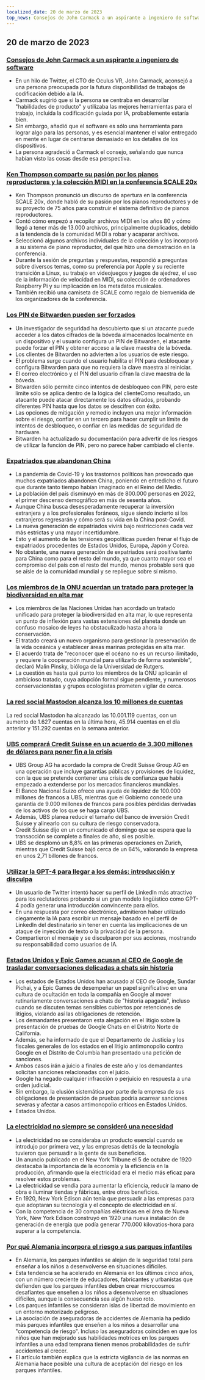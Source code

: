 ```yaml
---
localized_date: 20 de marzo de 2023
top_news: Consejos de John Carmack a un aspirante a ingeniero de software
---
```


## 20 de marzo de 2023

### [Consejos de John Carmack a un aspirante a ingeniero de software](https://twitter.com/ID_AA_Carmack/status/1637087219591659520?ref=hackernewsgpt.com)

- En un hilo de Twitter, el CTO de Oculus VR, John Carmack, aconsejó a una persona preocupada por la futura disponibilidad de trabajos de codificación debido a la IA.
- Carmack sugirió que si la persona se centraba en desarrollar "habilidades de producto" y utilizaba las mejores herramientas para el trabajo, incluida la codificación guiada por IA, probablemente estaría bien.
- Sin embargo, añadió que el software es sólo una herramienta para lograr algo para las personas, y es esencial mantener el valor entregado en mente en lugar de centrarse demasiado en los detalles de los dispositivos.
- La persona agradeció a Carmack el consejo, señalando que nunca habían visto las cosas desde esa perspectiva.

### [Ken Thompson comparte su pasión por los pianos reproductores y la colección MIDI en la conferencia SCALE 20x](https://www.youtube.com/watch?v=kaandEt_pKw&ref=hackernewsgpt.com)

- Ken Thompson pronunció un discurso de apertura en la conferencia SCALE 20x, donde habló de su pasión por los pianos reproductores y de su proyecto de 75 años para construir el sistema definitivo de pianos reproductores.
- Contó cómo empezó a recopilar archivos MIDI en los años 80 y cómo llegó a tener más de 13.000 archivos, principalmente duplicados, debido a la tendencia de la comunidad MIDI a robar y acaparar archivos.
- Seleccionó algunos archivos individuales de la colección y los incorporó a su sistema de piano reproductor, del que hizo una demostración en la conferencia.
- Durante la sesión de preguntas y respuestas, respondió a preguntas sobre diversos temas, como su preferencia por Apple y su reciente transición a Linux, su trabajo en videojuegos y juegos de ajedrez, el uso de la información de velocidad en MIDI, su colección de ordenadores Raspberry Pi y su implicación en los metadatos musicales.
- También recibió una camiseta de SCALE como regalo de bienvenida de los organizadores de la conferencia.

### [Los PIN de Bitwarden pueden ser forzados](https://ambiso.github.io/bitwarden-pin/?ref=hackernewsgpt.com)

- Un investigador de seguridad ha descubierto que si un atacante puede acceder a los datos cifrados de la bóveda almacenados localmente en un dispositivo y el usuario configura un PIN de Bitwarden, el atacante puede forzar el PIN y obtener acceso a la clave maestra de la bóveda.
- Los clientes de Bitwarden no advierten a los usuarios de este riesgo.
- El problema surge cuando el usuario habilita el PIN para desbloquear y configura Bitwarden para que no requiera la clave maestra al reiniciar.
- El correo electrónico y el PIN del usuario cifran la clave maestra de la bóveda.
- Bitwarden sólo permite cinco intentos de desbloqueo con PIN, pero este límite sólo se aplica dentro de la lógica del clienteComo resultado, un atacante puede atacar directamente los datos cifrados, probando diferentes PIN hasta que los datos se descifren con éxito.
- Las opciones de mitigación y remedio incluyen una mejor información sobre el riesgo, confiar en un tercero para hacer cumplir un límite de intentos de desbloqueo, o confiar en las medidas de seguridad de hardware.
- Bitwarden ha actualizado su documentación para advertir de los riesgos de utilizar la función de PIN, pero no parece haber cambiado el cliente.

### [Expatriados que abandonan China](https://www.persuasion.community/p/leaving-china?ref=hackernewsgpt.com)

- La pandemia de Covid-19 y los trastornos políticos han provocado que muchos expatriados abandonen China, poniendo en entredicho el futuro que durante tanto tiempo habían imaginado en el Reino del Medio.
- La población del país disminuyó en más de 800.000 personas en 2022, el primer descenso demográfico en más de sesenta años.
- Aunque China busca desesperadamente recuperar la inversión extranjera y a los profesionales foráneos, sigue siendo incierto si los extranjeros regresarán y cómo será su vida en la China post-Covid.
- La nueva generación de expatriados vivirá bajo restricciones cada vez más estrictas y una mayor incertidumbre.
- Esto y el aumento de las tensiones geopolíticas pueden frenar el flujo de expatriados procedentes de Estados Unidos, Europa, Japón y Corea.
- No obstante, una nueva generación de expatriados será positiva tanto para China como para el resto del mundo, ya que cuanto mayor sea el compromiso del país con el resto del mundo, menos probable será que se aísle de la comunidad mundial y se repliegue sobre sí mismo.

### [Los miembros de la ONU acuerdan un tratado para proteger la biodiversidad en alta mar](https://apnews.com/article/un-oceans-biodiversity-treaty-0b024fa07e8c1947236d8b8491ebf92c?ref=hackernewsgpt.com)

- Los miembros de las Naciones Unidas han acordado un tratado unificado para proteger la biodiversidad en alta mar, lo que representa un punto de inflexión para vastas extensiones del planeta donde un confuso mosaico de leyes ha obstaculizado hasta ahora la conservación.
- El tratado creará un nuevo organismo para gestionar la preservación de la vida oceánica y establecer áreas marinas protegidas en alta mar.
- El acuerdo trata de "reconocer que el océano no es un recurso ilimitado, y requiere la cooperación mundial para utilizarlo de forma sostenible", declaró Malin Pinsky, bióloga de la Universidad de Rutgers.
- La cuestión es hasta qué punto los miembros de la ONU aplicarán el ambicioso tratado, cuya adopción formal sigue pendiente, y numerosos conservacionistas y grupos ecologistas prometen vigilar de cerca.

### [La red social Mastodon alcanza los 10 millones de cuentas](https://mastodon.social/@mastodonusercount/110051957865629817?ref=hackernewsgpt.com)

La red social Mastodon ha alcanzado las 10.001.119 cuentas, con un aumento de 1.627 cuentas en la última hora, 45.914 cuentas en el día anterior y 151.292 cuentas en la semana anterior.

### [UBS comprará Credit Suisse en un acuerdo de 3.300 millones de dólares para poner fin a la crisis](https://www.bloomberg.com/news/articles/2023-03-19/ubs-agrees-to-buy-credit-suisse-in-historic-deal-to-end-crisis?ref=hackernewsgpt.com)

- UBS Group AG ha acordado la compra de Credit Suisse Group AG en una operación que incluye garantías públicas y provisiones de liquidez, con la que se pretende contener una crisis de confianza que había empezado a extenderse por los mercados financieros mundiales.
- El Banco Nacional Suizo ofrece una ayuda de liquidez de 100.000 millones de francos a UBS, mientras que el Gobierno concede una garantía de 9.000 millones de francos para posibles pérdidas derivadas de los activos de los que se haga cargo UBS.
- Además, UBS planea reducir el tamaño del banco de inversión Credit Suisse y alinearlo con su cultura de riesgo conservadora.
- Credit Suisse dijo en un comunicado el domingo que se espera que la transacción se complete a finales de año, si es posible.
- UBS se desplomó un 8,8% en las primeras operaciones en Zurich, mientras que Credit Suisse bajó cerca de un 64%, valorando la empresa en unos 2,71 billones de francos.

### [Utilizar la GPT-4 para llegar a los demás: introducción y disculpa](https://twitter.com/brdskggs/status/1637114268876144640?ref=hackernewsgpt.com)

- Un usuario de Twitter intentó hacer su perfil de LinkedIn más atractivo para los reclutadores probando si un gran modelo lingüístico como GPT-4 podía generar una introducción convincente para ellos.
- En una respuesta por correo electrónico, admitieron haber utilizado ciegamente la IA para escribir un mensaje basado en el perfil de LinkedIn del destinatario sin tener en cuenta las implicaciones de un ataque de inyección de texto o la privacidad de la persona.
- Compartieron el mensaje y se disculparon por sus acciones, mostrando su responsabilidad como usuarios de IA.

### [Estados Unidos y Epic Games acusan al CEO de Google de trasladar conversaciones delicadas a chats sin historia](http://www.fosspatents.com/2023/03/us-states-epic-games-others-accuse.html?ref=hackernewsgpt.com)

- Los estados de Estados Unidos han acusado al CEO de Google, Sundar Pichai, y a Epic Games de desempeñar un papel significativo en una cultura de ocultación en toda la compañía en Google al mover rutinariamente conversaciones a chats de "historia apagada", incluso cuando se discuten temas sensibles cubiertos por retenciones de litigios, violando así las obligaciones de retención.
- Los demandantes presentaron esta alegación en el litigio sobre la presentación de pruebas de Google Chats en el Distrito Norte de California.
- Además, se ha informado de que el Departamento de Justicia y los fiscales generales de los estados en el litigio antimonopolio contra Google en el Distrito de Columbia han presentado una petición de sanciones.
- Ambos casos irán a juicio a finales de este año y los demandantes solicitan sanciones relacionadas con el juicio.
- Google ha negado cualquier infracción o perjuicio en respuesta a una orden judicial.
- Sin embargo, la elusión sistemática por parte de la empresa de sus obligaciones de presentación de pruebas podría acarrear sanciones severas y afectar a casos antimonopolio críticos en Estados Unidos.
- Estados Unidos.

### [La electricidad no siempre se consideró una necesidad](https://www.smithsonianmag.com/smart-news/people-had-to-be-convinced-of-the-usefulness-of-electricity-21221094/?ref=hackernewsgpt.com)

- La electricidad no se consideraba un producto esencial cuando se introdujo por primera vez, y las empresas detrás de la tecnología tuvieron que persuadir a la gente de sus beneficios.
- Un anuncio publicado en el New York Tribune el 5 de octubre de 1920 destacaba la importancia de la economía y la eficiencia en la producción, afirmando que la electricidad era el medio más eficaz para resolver estos problemas.
- La electricidad se vendía para aumentar la eficiencia, reducir la mano de obra e iluminar tiendas y fábricas, entre otros beneficios.
- En 1920, New York Edison aún tenía que persuadir a las empresas para que adoptaran su tecnología y el concepto de electricidad en sí.
- Con la competencia de 30 compañías eléctricas en el área de Nueva York, New York Edison construyó en 1920 una nueva instalación de generación de energía que podía generar 770.000 kilovatios-hora para superar a la competencia.

### [Por qué Alemania incorpora el riesgo a sus parques infantiles](https://www.theguardian.com/world/2021/oct/24/why-germany-is-building-risk-into-its-playgrounds?ref=hackernewsgpt.com)

- En Alemania, los parques infantiles se alejan de la seguridad total para enseñar a los niños a desenvolverse en situaciones difíciles.
- Esta tendencia se ha acelerado en Alemania en los últimos cinco años, con un número creciente de educadores, fabricantes y urbanistas que defienden que los parques infantiles deben crear microcosmos desafiantes que enseñen a los niños a desenvolverse en situaciones difíciles, aunque la consecuencia sea algún hueso roto.
- Los parques infantiles se consideran islas de libertad de movimiento en un entorno motorizado peligroso.
- La asociación de aseguradoras de accidentes de Alemania ha pedido más parques infantiles que enseñen a los niños a desarrollar una "competencia de riesgo". Incluso las aseguradoras coinciden en que los niños que han mejorado sus habilidades motrices en los parques infantiles a una edad temprana tienen menos probabilidades de sufrir accidentes al crecer.
- El artículo también explica que la estricta vigilancia de las normas en Alemania hace posible una cultura de aceptación del riesgo en los parques infantiles.
